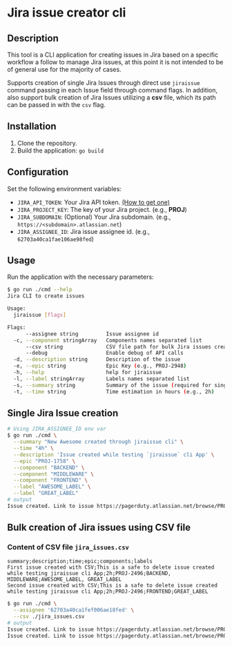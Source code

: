 # Jira issue creator cli

## Description

This tool is a CLI application for creating issues in Jira based on a specific workflow a follow to manage Jira issues, at this point it is not intended to be of general use for the majority of cases.

Supports creation of single Jira Issues through direct use `jiraissue` command passing in each Issue field through command flags. In addition, also support bulk creation of Jira Issues utilizing a **csv** file, which its path can be passed in with the `csv` flag.

## Installation
1. Clone the repository.
2. Build the application: `go build`

## Configuration
Set the following environment variables:
- `JIRA_API_TOKEN`: Your Jira API token. [(How to get one)](https://developer.atlassian.com/cloud/jira/platform/basic-auth-for-rest-apis/)
- `JIRA_PROJECT_KEY`: The key of your Jira project. (e.g., **PROJ**)
- `JIRA_SUBDOMAIN`: (Optional) Your Jira subdomain. (e.g., `https://<subdomain>.atlassian.net`)
- `JIRA_ASSIGNEE_ID`: Jira issue assignee id. (e.g., `62703a40ca1fae106ae98fed`)

## Usage
Run the application with the necessary parameters:

```bash
$ go run ./cmd --help
Jira CLI to create issues

Usage:
  jiraissue [flags]

Flags:
      --assignee string         Issue assignee id
  -c, --component stringArray   Components names separated list
      --csv string              CSV file path for bulk Jira issues creation (e.g., ./jira_issues.csv)
      --debug                   Enable debug of API calls
  -d, --description string      Description of the issue
  -e, --epic string             Epic Key (e.g., PROJ-2948)
  -h, --help                    help for jiraissue
  -l, --label stringArray       Labels names separated list
  -s, --summary string          Summary of the issue (required for single Issue creation)
  -t, --time string             Time estimation in hours (e.g., 2h)
```

## Single Jira Issue creation

```sh
# Using JIRA_ASSIGNEE_ID env var
$ go run ./cmd \
  --summary "New Awesome created through jiraissue cli" \
  --time "4h" \
  --description 'Issue created while testing `jiraissue` cli App' \
  --epic "PROJ-1758" \
  --component "BACKEND" \
  --component "MIDDLEWARE" \
  --component "FRONTEND" \
  --label "AWESOME_LABEL" \
  --label "GREAT_LABEL"
# output
Issue created. Link to issue https://pagerduty.atlassian.net/browse/PROJ-2920
```

## Bulk creation of Jira issues using CSV file

### Content of CSV file `jira_issues.csv`

```csv
summary;description;time;epic;components;labels
First issue created with CSV;This is a safe to delete issue created while testing jiraissue cli App;2h;PROJ-2496;BACKEND, MIDDLEWARE;AWESOME_LABEL, GREAT_LABEL
Second issue created with CSV;This is a safe to delete issue created while testing jiraissue cli App;2h;PROJ-2496;FRONTEND;GREAT_LABEL
```

```sh
$ go run ./cmd \
  --assignee '62703a40ca1fef006ae18fed' \
  --csv ./jira_issues.csv
# output
Issue created. Link to issue https://pagerduty.atlassian.net/browse/PROJ-2926
Issue created. Link to issue https://pagerduty.atlassian.net/browse/PROJ-2927
```

